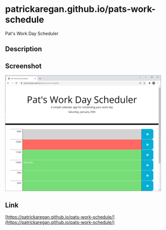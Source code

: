 # patrickaregan.github.io/pats-work-schedule
Pat's Work Day Scheduler

## Description


## Screenshot
![Pat's Work Day Scheduler](assets/images/screenshot.png)

## Link
[https://patrickaregan.github.io/pats-work-schedule/](https://patrickaregan.github.io/pats-work-schedule/)
